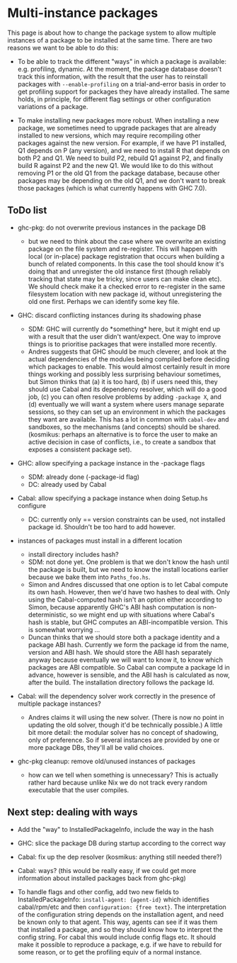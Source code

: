 # Multi-instance packages


This page is about how to change the package system to allow multiple instances of a package to be installed at the same time.  There are two reasons we want to be able to do this:

- To be able to track the different "ways" in which a package is available: e.g. profiling, dynamic.  At the moment, the package database doesn't track this information, with the result that the user has to reinstall packages with `--enable-profiling` on a trial-and-error basis in order to get profiling support for packages they have already installed.
  The same holds, in principle, for different flag settings or other configuration variations of a package.

- To make installing new packages more robust.  When installing a new package, we sometimes need to upgrade packages that are already installed to new versions, which may require recompiling other packages against the new version.  For example, if we have P1 installed, Q1 depends on P (any version), and we need to install R that depends on both P2 and Q1.  We need to build P2, rebuild Q1 against P2, and finally build R against P2 and the new Q1.  We would like to do this without removing P1 or the old Q1 from the package database, because other packages may be depending on the old Q1, and we don't want to break those packages (which is what currently happens with GHC 7.0).

## ToDo list

- ghc-pkg: do not overwrite previous instances in the package DB

  - but we need to think about the case where we overwrite an existing package on the file system and re-register. This will happen with local (or in-place) package registration that occurs when building a bunch of related components. In this case the tool should know it's doing that and unregister the old instance first (though reliably tracking that state may be tricky, since users can make clean etc). We should check make it a checked error to re-register in the same filesystem location with new package id, without unregistering the old one first. Perhaps we can identify some key file.

- GHC: discard conflicting instances during its shadowing phase

  - SDM: GHC will currently do \*something\* here, but it might end up with a result that the user didn't want/expect.  One way to improve things is to prioritise packages that were installed more recently.
  - Andres suggests that GHC should be much cleverer, and look at the actual dependencies of the modules being compiled before deciding which packages to enable.  This would almost certainly result in more things working and possibly less surprising behaviour sometimes, but Simon thinks that (a) it is too hard, (b) if users need this, they should use Cabal and its dependency resolver, which will do a good job, (c) you can often resolve problems by adding `-package X`, and (d) eventually we will want a system where users manage separate sessions, so they can set up an environment in which the packages they want are available.  This has a lot in common with `cabal-dev` and sandboxes, so the mechanisms (and concepts) should be shared. (kosmikus: perhaps an alternative is to force the user to make an active decision in case of conflicts, i.e., to create a sandbox that exposes a consistent package set).

- GHC: allow specifying a package instance in the -package flags

  - SDM: already done (-package-id flag)
  - DC: already used by Cabal

- Cabal: allow specifying a package instance when doing Setup.hs configure

  - DC: currently only == version constraints can be used, not installed package id. Shouldn't be too hard to add however.

- instances of packages must install in a different location

  - install directory includes hash?
  - SDM: not done yet.  One problem is that we don't know the hash until the package is built, but we need to know the install locations earlier because we bake them into `Paths_foo.hs`.
  - Simon and Andres discussed that one option is to let Cabal compute its own hash. However, then we'd have two hashes to deal with. Only using the Cabal-computed hash isn't an option either according to Simon, because apparently GHC's ABI hash computation is non-deterministic, so we might end up with situations where Cabal's hash is stable, but GHC computes an ABI-incompatible version. This is somewhat worrying ... 
  - Duncan thinks that we should store both a package identity and a package ABI hash. Currently we form the package id from the name, version and ABI hash. We should store the ABI hash separately anyway because eventually we will want to know it, to know which packages are ABI compatible. So Cabal can compute a package Id in advance, however is sensible, and the ABI hash is calculated as now, after the build. The installation directory follows the package Id.

- Cabal: will the dependency solver work correctly in the presence of multiple package instances?

  - Andres claims it will using the new solver. (There is now no point in updating the old solver, though it'd be technically possible.) A little bit more detail: the modular solver has no concept of shadowing, only of preference. So if several instances are provided by one or more package DBs, they'll all be valid choices.

- ghc-pkg cleanup: remove old/unused instances of packages

  - how can we tell when something is unnecessary? This is actually rather hard because unlike Nix we do not track every random executable that the user compiles.

## Next step: dealing with ways

- Add the "way" to InstalledPackageInfo, include the way in the hash

- GHC: slice the package DB during startup according to the correct way

- Cabal: fix up the dep resolver (kosmikus: anything still needed there?)

- Cabal: ways? (this would be really easy, if we could get more information about installed packages back from ghc-pkg)

- To handle flags and other config, add two new fields to InstalledPackageInfo: `install-agent: {agent-id}` which identifies cabal/rpm/etc and then `configuration: {free text}`. The interpretation of the configuration string depends on the installation agent, and need be known only to that agent. This way, agents can see if it was them that installed a package, and so they should know how to interpret the config string. For cabal this would include config flags etc. It should make it possible to reproduce a package, e.g. if we have to rebuild for some reason, or to get the profiling equiv of a normal instance.
